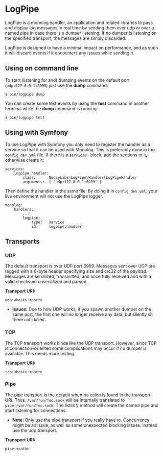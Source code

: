 LogPipe
=======

LogPipe is a monolog handler, an application and related libraries to pass and display log messages in real time by
sending them over udp or over a named pipe in case there is a dumper listening. If no dumper is listening on the
specified transport, the messages are simply discarded. 

LogPipe is designed to have a minimal impact on performance, and as such it will discard events if it encounters any
issues while sending it.

## Using on command line

To start (listening for and) dumping events on the default port (`udp:127.0.0.1:6999`) just use the **dump** command:

    $ bin/logpipe dump

You can create some test events by using the **test** command in another terminal while the **dump** command is
running:

    $ bin/logpipe test


## Using with Symfony

To use LogPipe with Symfony you only need to register the handler as a service so that it can be used with Monolog.
This is preferably done in the `config_dev.yml` file. If there is a `services:` block, add the sections to it, otherwise
create it:

    services:
        logpipe.handler:
            class:      NoccyLabs\LogPipe\Handler\LogPipeHandler
            arguments:  [ "udp:127.0.0.1:6999" ]

Then define the handler in the same file. By doing it in `config_dev.yml`, your live environment will not use the
LogPipe logger.

    monolog:
        handlers:
            ...
            logpipe:
                type:   service
                id:     logpipe.handler

## Transports

### UDP

The default transport is over UDP port 6999. Messages sent over UDP are tagged with a 6-byte header specifying size
and crc32 of the payload. Messages are serialized, transmitted, and once fully received and with a valid checksum
unserialized and parsed.

**Transport URI:**

    udp:<host>:<port>
    
 -  **Issues:** Due to how UDP works, if you spawn another dumper on the same port, the first one will no longer
    receive any data, but silently sit there until killed.

### TCP

The TCP transport works kinda like the UDP transport. However, since TCP is connection-oriented some complications
may occur if no dumper is available. This needs more testing.

**Transport URI:**

    tcp:<host>:<port>

### Pipe

The pipe transport is the default when no colon is found in the transport URI. Thus, `/var/run/foo.sock` will be
internally translated to `pipe:/var/run/foo.sock`. The *listen()* method will create the named pipe and start
listening for connections.

 -  **Note:** Only use the pipe transport if you really have to. Concurrency might be an issue, as well as some
    unexpected blocking issues. Instead use the udp transport.

**Transport URI:**

    pipe:<path>